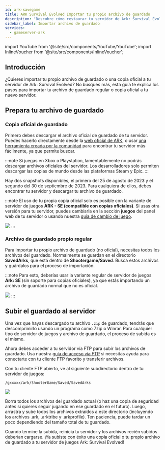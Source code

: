```yaml
---
id: ark-savegame
title: ARK Survival Evolved Importar tu propio archivo de guardado
description: "Descubre cómo restaurar tu servidor de Ark: Survival Evolved usando copias de seguridad oficiales o personales para una continuidad de juego sin interrupciones → Aprende más ahora"
sidebar_label: Importar archivo de guardado
services:
  - gameserver-ark
---
```


import YouTube from '@site/src/components/YouTube/YouTube';
import InlineVoucher from '@site/src/components/InlineVoucher';

## Introducción

¿Quieres importar tu propio archivo de guardado o una copia oficial a tu servidor de Ark: Survival Evolved? No busques más, esta guía te explica los pasos para importar tu archivo de guardado regular o copia oficial a tu nuevo servidor.

<YouTube videoId="lvIIVOhAUjo" imageSrc="https://screensaver01.zap-hosting.com/index.php/s/riyYaWCc4562mTS/preview" title="Cómo conseguir un servidor ARK:SE con copias oficiales" description="¿Te resulta más fácil entender cuando ves las cosas en acción? ¡Aquí te tenemos! Sumérgete en nuestro video que te lo explica todo. Ya sea que tengas prisa o prefieras absorber la info de la forma más entretenida posible."/>

<InlineVoucher />

## Prepara tu archivo de guardado

### Copia oficial de guardado

Primero debes descargar el archivo oficial de guardado de tu servidor. Puedes hacerlo directamente desde la [web oficial de ARK](https://survivetheark.com/index.php?/server-backups/), o usar [una herramienta creada por la comunidad](https://arkutils.netlify.app/tools/officialdownload) para encontrar tu servidor más fácilmente, ya que permite buscar.

:::note
Si juegas en Xbox o Playstation, lamentablemente no podrás descargar archivos oficiales del servidor. Los desarrolladores solo permiten descargar las copias de mundo desde las plataformas Steam y Epic.
:::

Hay dos snapshots disponibles, el primero del 25 de agosto de 2023 y el segundo del 30 de septiembre de 2023. Para cualquiera de ellos, debes encontrar tu servidor y descargar tu archivo de guardado.

:::note
El uso de tu propia copia oficial solo es posible con la variante de servidor de juegos **ARK - SE (compatible con copias oficiales)**. Si usas otra versión para tu servidor, puedes cambiarla en la sección **juegos** del panel web de tu servidor o usando nuestra [guía de cambio de juego](gameserver-gameswitch.md).

![](https://github.com/zaphosting/docs/assets/42719082/8f2ac8fa-2b23-4738-8d95-87c289e9d98a)
:::



### Archivo de guardado propio regular

Para importar tu propio archivo de guardado (no oficial), necesitas todos los archivos del guardado. Normalmente se guardan en el directorio **SavedArks**, que está dentro de **Shootergame/Saved**. Busca estos archivos y guárdalos para el proceso de importación.

:::note
Para esto, deberías usar la variante regular de servidor de juegos **Ark: SE** (sin soporte para copias oficiales), ya que estás importando un archivo de guardado normal que no es oficial.

![](https://github.com/zaphosting/docs/assets/42719082/43a6f039-778b-471f-82c8-91f1b8644a33)
:::



## Subir el guardado al servidor

Una vez que hayas descargado tu archivo `.zip` de guardado, tendrás que descomprimirlo usando un programa como 7zip o Winrar. Para cualquier tipo de servidor de juegos y archivo de guardado, el proceso de subida es el mismo.

Ahora debes acceder a tu servidor vía FTP para subir los archivos de guardado. Usa nuestra [guía de acceso vía FTP](gameserver-ftpaccess.md) si necesitas ayuda para conectarte con tu cliente FTP favorito y transferir archivos.

Con tu cliente FTP abierto, ve al siguiente subdirectorio dentro de tu servidor de juegos:
```
/gxxxxx/ark/ShooterGame/Saved/SavedArks
```

![](https://github.com/zaphosting/docs/assets/42719082/92ca6e48-346e-4f3c-80e2-972421d1f73f)

Borra todos los archivos del guardado actual (o haz una copia de seguridad antes si quieres seguir jugando en ese guardado en el futuro). Luego, arrastra y sube todos los archivos extraídos a este directorio (incluyendo los archivos .ark, .arktribe y .arkprofile). Ten paciencia, puede tardar un poco dependiendo del tamaño total de tu guardado.

Cuando termine la subida, reinicia tu servidor y los archivos recién subidos deberían cargarse. ¡Ya subiste con éxito una copia oficial o tu propio archivo de guardado a tu servidor de juegos Ark: Survival Evolved!

<InlineVoucher />